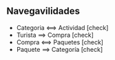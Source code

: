 ## Navegavilidades

- Categoria <==> Actividad [check]
- Turista ==> Compra [check]
- Compra <==> Paquetes [check]
- Paquete ==> Categoría [check]